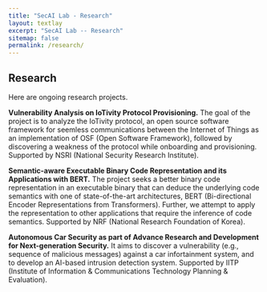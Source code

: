 ```yaml
---
title: "SecAI Lab - Research"
layout: textlay
excerpt: "SecAI Lab -- Research"
sitemap: false
permalink: /research/
---
```


## Research

Here are ongoing research projects.

**Vulnerability Analysis on IoTivity Protocol Provisioning.** 
The goal of the project is to analyze the IoTivity protocol,
an open source software framework for seemless communications
between the Internet of Things as an implementation 
of OSF (Open Software Framework), followed by discovering
a weakness of the protocol while onboarding and provisioning.
Supported by NSRI (National Security Research Institute).

**Semantic-aware Executable Binary Code Representation and its Applications with BERT.** 
The project seeks a better binary code representation in an executable binary
that can deduce the underlying code semantics with one of state-of-the-art
architectures, BERT (Bi-directional Encoder Representations from Transformers). 
Further, we attempt to apply the representation to other applications
that require the inference of code semantics.
Supported by NRF (National Research Foundation of Korea).

**Autonomous Car Security as part of Advance Research and Development for Next-generation Security.**
It aims to discover a vulnerability (e.g., sequence of malicious messages)
against a car infortainment system, and to develop an AI-based intrusion detection system.
Supported by IITP (Institute of Information & Communications Technology Planning & Evaluation).



